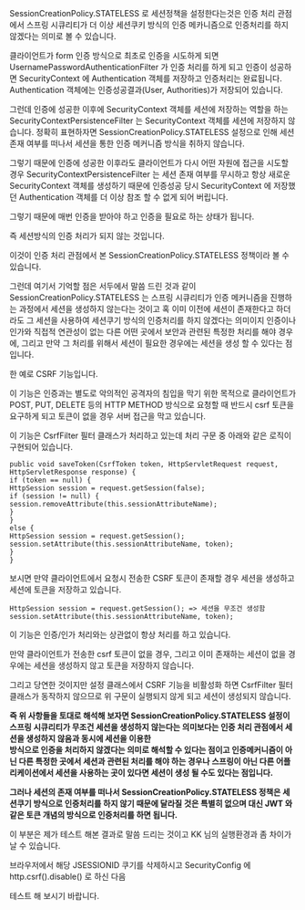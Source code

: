 SessionCreationPolicy.STATELESS 로 세션정책을 설정한다는것은 인증 처리 관점에서 스프링 시큐리티가 더 이상 세션쿠키 방식의 인증 메카니즘으로 인증처리를 하지 않겠다는 의미로 볼 수 있습니다.

클라이언트가 form 인증 방식으로 최초로 인증을 시도하게 되면 UsernamePasswordAuthenticationFilter 가 인증 처리를 하게 되고 인증이 성공하면  SecurityContext 에 Authentication 객체를 저장하고 인증처리는 완료됩니다.
Authentication 객체에는 인증성공결과(User, Authorities)가 저장되어 있습니다.

그런데 인증에 성공한 이후에 SecurityContext 객체를 세션에 저장하는 역할을 하는 SecurityContextPersistenceFilter 는  SecurityContext 객체를 세션에 저장하지 않습니다. 정확히 표현하자면 SessionCreationPolicy.STATELESS 설정으로 인해  세션 존재 여부를 떠나서 세션을 통한 인증 메커니즘 방식을 취하지 않습니다.

그렇기 때문에 인증에 성공한 이후라도 클라이언트가 다시 어떤 자원에 접근을 시도할 경우 SecurityContextPersistenceFilter 는 세션 존재 여부를 무시하고 항상 새로운 SecurityContext 객체를 생성하기 때문에 인증성공 당시 SecurityContext 에 저장했던 Authentication 객체를 더 이상 참조 할 수 없게 되어 버립니다.

그렇기 때문에 매번 인증을 받아야 하고 인증을 필요로 하는 상태가 됩니다.

즉 세션방식의 인증 처리가 되지 않는 것입니다.

이것이 인증 처리 관점에서 본 SessionCreationPolicy.STATELESS 정책이라 볼 수 있습니다.

그런데 여기서 기억할 점은 서두에서 말씀 드린 것과 같이 SessionCreationPolicy.STATELESS 는 스프링 시큐리티가 인증 메커니즘을 진행하는 과정에서 세션을 생성하지 않는다는 것이고 혹 이미 이전에 세션이 존재한다고 하더라도 그 세션을 사용하여 세션쿠기 방식의 인증처리를 하지 않겠다는 의미이지 인증이나 인가와 직접적 연관성이 없는 다른 어떤 곳에서 보안과 관련된 특정한 처리를 해야 경우에, 그리고 만약 그 처리를 위해서 세션이 필요한 경우에는 세션을 생성 할 수 있다는 점입니다.

한 예로 CSRF 기능입니다.

이 기능은 인증과는 별도로 악의적인 공격자의 침입을 막기 위한 목적으로 클라이언트가  POST, PUT, DELETE 등의 HTTP METHOD 방식으로 요청할 때 반드시 csrf 토큰을 요구하게 되고 토큰이 없을 경우 서버 접근을 막고 있습니다.

이 기능은 CsrfFilter 필터 클래스가 처리하고 있는데 처리 구문 중 아래와 같은 로직이 구현되어 있습니다.

```
public void saveToken(CsrfToken token, HttpServletRequest request,
HttpServletResponse response) {
if (token == null) {
HttpSession session = request.getSession(false);
if (session != null) {
session.removeAttribute(this.sessionAttributeName);
}
}
else {
HttpSession session = request.getSession();
session.setAttribute(this.sessionAttributeName, token);
}
}
```
보시면 만약 클라이언트에서 요청시 전송한 CSRF 토큰이 존재할 경우 세션을 생성하고 세션에 토큰을 저장하고 있습니다.

```
HttpSession session = request.getSession(); => 세션을 무조건 생성함
session.setAttribute(this.sessionAttributeName, token);
```
이 기능은 인증/인가 처리와는 상관없이 항상 처리를 하고 있습니다.

만약 클라이언트가 전송한 csrf 토큰이 없을 경우, 그리고 이미 존재하는 세션이 없을 경우에는 세션을 생성하지 않고 토큰을 저장하지 않습니다.

그리고 당연한 것이지만 설정 클래스에서 CSRF 기능을 비활성화 하면 CsrfFilter 필터 클래스가 동작하지 않으므로 위 구문이 실행되지 않게 되고 세션이 생성되지 않습니다.

**즉 위 사항들을 토대로 해석해 보자면  SessionCreationPolicy.STATELESS 설정이 스프링 시큐리티가  무조건 세션을 생성하지 않는다는 의미보다는 인증 처리 관점에서 세션을 생성하지 않음과 동시에 세션을 이용한  
방식으로 인증을 처리하지 않겠다는 의미로 해석할 수 있다는 점이고 인증메커니즘이 아닌 다른 특정한 곳에서 
세션과 관련된 처리를 해야 하는 경우나 스프링이 아닌 다른 어플리케이션에서 세션을 사용하는 곳이 있다면 
세션이 생성 될 수도 있다는 점입니다.**

**그러나 세션의 존재 여부를 떠나서 SessionCreationPolicy.STATELESS 정책은 
세션쿠기 방식으로 인증처리를 하지 않기 때문에 달라질 것은 특별히 없으며 대신 
JWT 와 같은 토큰 개념의  방식으로 인증처리를 하면 됩니다.**

이 부분은 제가 테스트 해본 결과로 말씀 드리는 것이고 KK 님의 실행환경과 좀 차이가 날 수 있습니다.

브라우저에서 해당 JSESSIONID 쿠기를 삭제하시고 SecurityConfig 에 http.csrf().disable() 로 하신 다음

테스트 해 보시기 바랍니다.

